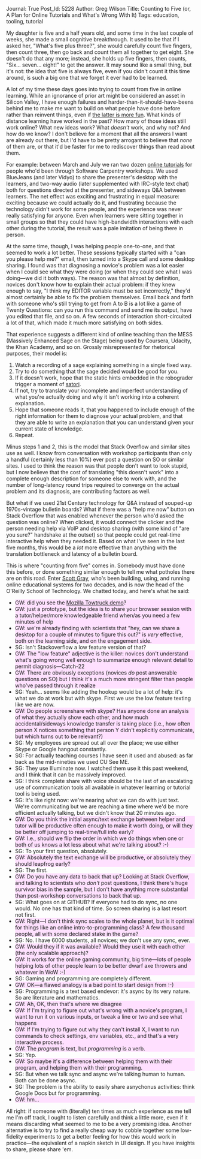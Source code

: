Journal: True
Post_Id: 5228
Author: Greg Wilson
Title: Counting to Five (or, A Plan for Online Tutorials and What's Wrong With It)
Tags: education, tooling, tutorial


<p>My daughter is five and a half years old, and some time in the last couple of weeks, she made a small cognitive breakthrough. It used to be that if I asked her, "What's five plus three?", she would carefully count five fingers, then count three, then go back and count them all together to get eight. She doesn't do that any more; instead, she holds up five fingers, then counts, "Six... seven... eight!" to get the answer. It may sound like a small thing, but it's not: the idea that five is always five, even if you didn't count it this time around, is such a big one that we forget it ever had to be learned.</p>

<p>A lot of my time these days goes into trying to count from five in online learning. While an ignorance of prior art might be considered an asset in Silicon Valley, I have enough failures and harder-than-it-should-have-beens behind me to make me want to build on what people have done before rather than reinvent things, even if <a href="|filename|2012-09-30-the-real-hard-work.md">the latter is more fun</a>. What kinds of distance learning have worked in the past? How many of those ideas still work online? What new ideas work? What <em>doesn't</em> work, and why not? And how do we know? I don't believe for a moment that all the answers I want are already out there, but I'd have to be pretty arrogant to believe that <em>none</em> of them are, or that it'd be faster for me to rediscover things than read about them.</p>

<p>For example: between March and July we ran two dozen <a href="|filename|2012-06-15-this-weeks-tutorials.md">online tutorials</a> for people who'd been through Software Carpentry workshops. We used BlueJeans (and later Vidyo) to share the presenter's desktop with the learners, and two-way audio (later supplemented with IRC-style text chat) both for questions directed at the presenter, and sideways Q&amp;A between learners. The net effect was exciting and frustrating in equal measure: exciting because we could actually do it, and frustrating because the technology didn't work for some people, and the experience was never really satisfying for anyone. Even when learners were sitting together in small groups so that they could have high-bandwidth interactions with each other during the tutorial, the result was a pale imitation of being there in person.</p>

<p>At the same time, though, I was helping people one-to-one, and that seemed to work a lot better. These sessions typically started with a "can you please help me?" email, then turned into a Skype call and some desktop sharing. I found was that diagnosing a novice's problem was a lot easier when I could see what they were doing (or when they could see what I was doing&mdash;we did it both ways). The reason was that almost by definition, novices don't know how to explain their actual problem: if they knew enough to say, "I think my EDITOR variable must be set incorrectly," they'd almost certainly be able to fix the problem themselves. Email back and forth with someone who's still trying to get from A to B is a lot like a game of Twenty Questions: can you run this command and send me its output, have you edited that file, and so on. A few seconds of interaction short-circuited a lot of that, which made it much more satisfying on both sides.</p>

<p>That experience suggests a different kind of online teaching than the MESS (Massively Enhanced Sage on the Stage) being used by Coursera, Udacity, the Khan Academy, and so on. Grossly misrepresented for rhetorical purposes, their model is:</p>
<ol>
        <li>Watch a recording of a sage explaining something in a single fixed way.</li>
        <li>Try to do something that the sage decided would be good for you.</li>
        <li>If it doesn't work, hope that the static hints embedded in the robograder trigger a moment of <a href="http://en.wikipedia.org/wiki/Satori">satori</a>.</li>
        <li>If not, try to translate your incomplete and imperfect understanding of what you're actually doing and why it isn't working into a coherent explanation.</li>
        <li>Hope that someone reads it, that you happened to include enough of the right information for them to diagnose your actual problem, and that they are able to write an explanation that you can understand given your current state of knowledge.</li>
        <li>Repeat.</li>
</ol>
<p>Minus steps 1 and 2, this is the model that Stack Overflow and similar sites use as well. I know from conversation with workshop participants than only a handful (certainly less than 10%) ever post a question on SO or similar sites. I used to think the reason was that people don't want to look stupid, but I now believe that the cost of translating "this doesn't work" into a complete enough description for someone else to work with, and the number of long-latency round trips required to converge on the actual problem and its diagnosis, are contributing factors as well.</p>

<p>But what if we used 21st Century technology for Q&amp;A instead of souped-up 1970s-vintage bulletin boards? What if there was a "help me now" button on Stack Overflow that was enabled whenever the person who'd asked the question was online? When clicked, it would connect the clicker and the person needing help via VoIP and desktop sharing (with some kind of "are you sure?" handshake at the outset) so that people could get real-time interactive help when they needed it. Based on what I've seen in the last five months, this would be a <em>lot</em> more effective than anything with the translation bottleneck and latency of a bulletin board.</p>

<p>This is where "counting from five" comes in. Somebody must have done this before, or done something similar enough to tell me what potholes there are on this road. Enter <a href="http://www.oreillynet.com/pub/au/2544">Scott Gray</a>, who's been building, using, and running online educational systems for two decades, and is now the head of the O'Reilly School of Technology. We chatted today, and here's what he said:</p>
<ul>
        <li style="background-color: #ffe0ff;">GW: did you see the <a href="http://vimeo.com/36754286">Mozilla Towtruck demo</a>?</li>
        <li style="background-color: #ffe0ff;">GW: just a prototype, but the idea is to share your browser session with a tutor/helper/more knowledgeable friend when/as you need a few minutes of help</li>
        <li style="background-color: #ffe0ff;">GW: we're already finding with scientists that "hey, can we share a desktop for a couple of minutes to figure this out?" is <em>very</em> effective, both on the learning side, and on the engagement side.</li>
        <li>SG: Isn't Stackoverflow a low feature version of that?</li>
        <li style="background-color: #ffe0ff;">GW: The "low feature" adjective is the killer: novices don't understand what's going wrong well enough to summarize enough relevant detail to permit diagnosis&mdash;Catch-22</li>
        <li style="background-color: #ffe0ff;">GW: There are obviously exceptions (novices <em>do</em> post answerable questions on SO) but I think it's a much more stringent filter than people who've passed through it realize</li>
        <li>SG: Yeah... seems like adding the hookup would be a lot of help: it's what we do at work but with skype. First we use the low feature texting like we are now.</li>
        <li style="background-color: #ffe0ff;">GW: Do people screenshare with skype? Has anyone done an analysis of what they actually show each other, and how much accidental/sideways knowledge transfer is taking place (i.e., how often person X notices something that person Y didn't explicitly communicate, but which turns out to be relevant?)</li>
        <li>SG: My employees are spread out all over the place; we use either Skype or Google hangout constantly.</li>
        <li>SG: For actually teaching courses I have seen it used and abused: as far back as the mid-nineties we used CU See ME.</li>
        <li>SG: They use Illuminate now. I watched them use it this past weekend, and I think that it can be massively improved.</li>
        <li>SG: I think complete share with voice should be the last of an escalating use of communication tools all available in whatever learning or tutorial tool is being used.</li>
        <li>SG: It's like right now: we're nearing what we can do with just text. We're communicating but we are reaching a time where we'd be more efficient actually talking, but we didn't know that 20 minutes ago.</li>
        <li style="background-color: #ffe0ff;">GW: Do you think the initial async/text exchange between helper and tutor will be productive often enough to make it worth doing, or will they be better off jumping to real-time/full info early?</li>
        <li style="background-color: #ffe0ff;">GW: I.e., should we flip the order in which we do things when one or both of us knows a lot less about what we're talking about? :-)</li>
        <li>SG: To your first question, absolutely.</li>
        <li style="background-color: #ffe0ff;">GW: Absolutely the text exchange will be productive, or absolutely they should leapfrog early?</li>
        <li>SG: The first.</li>
        <li style="background-color: #ffe0ff;">GW: Do you have any data to back that up? Looking at Stack Overflow, and talking to scientists who <em>don't</em> post questions, I think there's huge survivor bias in the sample, but I don't have anything more substantial than post-workshop conversations to back that up.</li>
        <li>SG: What goes on at GITHUB? If everyone had to do sync, no one would. No one has that kind of time. So screen sharing is a last resort not first.</li>
        <li style="background-color: #ffe0ff;">GW: Right&mdash;I don't think sync scales to the whole planet, but is it optimal for things like an online intro-to-programming class? A few thousand people, all with some declared stake in the game?</li>
        <li>SG: No. I have 6000 students, all novices; we don't use any sync, ever.</li>
        <li style="background-color: #ffe0ff;">GW: Would they if it was available? Would they use it with each other (the only scalable approach)?</li>
        <li style="background-color: #ffe0ff;">GW: It works for the online gaming community, big time&mdash;lots of people helping lots of other people learn to be better dwarf axe throwers and whatever in WoW :-)</li>
        <li>SG: Gaming and programming are completely different.</li>
        <li style="background-color: #ffe0ff;">GW: OK&mdash;a flawed analogy is a bad point to start design from :-)</li>
        <li>SG: Programming is a text based endevor: it's async by its very nature. So are literature and mathematics.</li>
        <li style="background-color: #ffe0ff;">GW: Ah, OK, then that's where we disagree</li>
        <li style="background-color: #ffe0ff;">GW: If I'm trying to figure out what's wrong with a novice's program, I want to run it on various inputs, or tweak a line or two and see what happens</li>
        <li style="background-color: #ffe0ff;">GW: If I'm trying to figure out why they can't install X, I want to run commands to check settings, env variables, etc., and that's a very interactive process.</li>
        <li style="background-color: #ffe0ff;">GW: The <em>program</em> is text, but <em>programming</em> is a verb.</li>
        <li>SG: Yep.</li>
        <li style="background-color: #ffe0ff;">GW: So maybe it's a difference between helping them with their program, and helping them with their programming.</li>
        <li>SG: But when we talk sync and async we're talking human to human. Both can be done async.</li>
        <li>SG: The problem is the ability to easily share asnychonus activities: think Google Docs but for programming.</li>
        <li style="background-color: #ffe0ff;">GW: hm...</li>
</ul>
<p>All right: if someone with (literally) ten times as much experience as me tell me I'm off track, I ought to listen carefully and think a little more, even if it means discarding what seemed to me to be a very promising idea. Another alternative is to try to find a really cheap way to cobble together some low-fidelity experiments to get a better feeling for how this would work in practice&mdash;the equivalent of a napkin sketch in UI design. If you have insights to share, please share 'em.</p>

